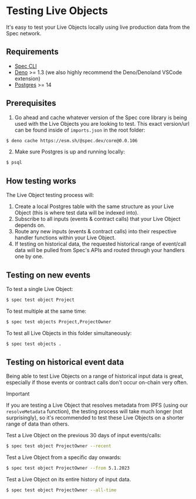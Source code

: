 # Testing Live Objects

It's easy to test your Live Objects locally using live production data from the Spec network.

## Requirements

* [Spec CLI](./CLI-Setup.md)
* [Deno](https://deno.com/manual@v1.33.1/getting_started/installation) >= 1.3 (we also highly recommend the Deno/Denoland VSCode extension)
* [Postgres](https://www.moncefbelyamani.com/how-to-install-postgresql-on-a-mac-with-homebrew-and-lunchy/) >= 14

## Prerequisites

1) Go ahead and cache whatever version of the Spec core library is being used with the Live Objects you are looking to test. This exact version/url can be found inside of `imports.json` in the root folder:
```bash
$ deno cache https://esm.sh/@spec.dev/core@0.0.106
```

2) Make sure Postgres is up and running locally:
```bash
$ psql
```

## How testing works

The Live Object testing process will:

1) Create a local Postgres table with the same structure as your Live Object (this is where test data will be indexed into).
2) Subscribe to all inputs (events & contract calls) that your Live Object depends on.
3) Route any new inputs (events & contract calls) into their respective handler functions within your Live Object.
4) If testing on historical data, the requested historical range of event/call data will be pulled from Spec's APIs and routed through your handlers one by one.

## Testing on new events

To test a single Live Object:

```bash
$ spec test object Project
```

To test multiple at the same time:

```bash
$ spec test objects Project,ProjectOwner
```

To test all Live Objects in this folder simultaneously:

```bash
$ spec test objects .
```

## Testing on historical event data

Being able to test Live Objects on a range of historical input data is great, especially if those events or contract calls don't occur on-chain very often.

> [!IMPORTANT]  
> If you are testing a Live Object that resolves metadata from IPFS (using our `resolveMetadata` function), the testing process will take much longer (not surprisingly), so it's recommended to test these Live Objects on a shorter range of data than others.

Test a Live Object on the previous 30 days of input events/calls:

```bash
$ spec test object ProjectOwner --recent
```

Test a Live Object from a specific day onwards:

```bash
$ spec test object ProjectOwner --from 5.1.2023
```

Test a Live Object on its entire history of input data.

```bash
$ spec test object ProjectOwner --all-time
```
